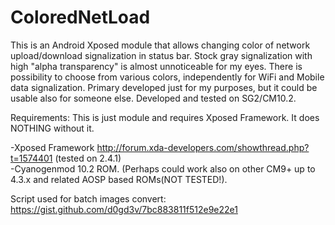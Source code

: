ColoredNetLoad
==============
This is an Android Xposed module that allows changing color of network upload/download signalization in status bar. Stock gray signalization with high "alpha transparency" is almost unnoticeable for my eyes. There is possibility to choose from various colors, independently for WiFi and Mobile data signalization.
Primary developed just for my purposes, but it could be usable also for someone else.
Developed and tested on SG2/CM10.2.

Requirements:
This is just module and requires Xposed Framework. It does NOTHING without it.

-Xposed Framework http://forum.xda-developers.com/showthread.php?t=1574401 (tested on 2.4.1)  
-Cyanogenmod 10.2 ROM. (Perhaps could work also on other CM9+ up to 4.3.x and related AOSP based ROMs(NOT TESTED!).  
  
Script used for batch images convert: https://gist.github.com/d0gd3v/7bc883811f512e9e22e1  
